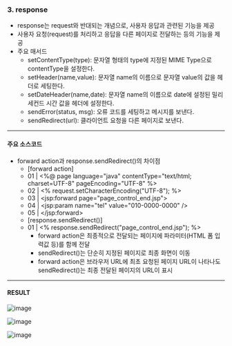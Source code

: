 ### 3. response

- response는 request와 반대되는 개념으로, 사용자 응답과 관련된 기능을 제공
- 사용자 요청(request)를 처리하고 응답을 다른 페이지로 전달하는 등의 기능을 제공
- 주요 매서드
  - setContentType(type): 문자열 형태의 type에 지정된 MIME Type으로 contentType을 설정한다.
  - setHeader(name,value): 문자열 name의 이름으로 문자열 value의 값을 헤더로 세팅한다.
  - setDateHeader(name,date): 문자열 name의 이름으로 date에 설정된 밀리세컨드 시간 값을 헤더에 설정한다.
  - sendError(status, msg): 오류 코드를 세팅하고 메시지를 보낸다.
  - sendRedirect(url): 클라이언트 요청을 다른 페이지로 보낸다.

***

#### 주요 소스코드

- forward action과 response.sendRedirect()의 차이점
  - [forward action]
  - 01 | <%@ page language="java" contentType="text/html; charset=UTF-8" pageEncoding="UTF-8" %>
  - 02 | <% request.setCharacterEncoding("UTF-8"); %>
  - 03 |  <jsp:forward page="page_control_end.jsp">
  - 04 |    <jsp:param name="tel" value="010-0000-0000" />
  - 05 |  </jsp:forward>
  - [response.sendRedirect()]
  - 01 | <% response.sendRedirect("page_control_end.jsp"); %>
    - forward action은 최종적으로 전달되는 페이지에 파라미터(HTML 폼 입력값 등)를 함께 전달
    - sendRedirect()는 단순히 지정된 페이지로 최종 화면이 이동
    - forward action은 브라우저 URL에 최초 요청된 페이지 URL이 나타나도 sendRedirect()는 최종 전달된 페이지의 URL이 표시

***
#### RESULT

![image](https://user-images.githubusercontent.com/85846475/123075465-387ca900-d453-11eb-808e-3912f98d8b66.png)

![image](https://user-images.githubusercontent.com/85846475/123075519-43cfd480-d453-11eb-86d3-b080b788876c.png)

![image](https://user-images.githubusercontent.com/85846475/123075561-4b8f7900-d453-11eb-8fa6-2af6882c538b.png)
